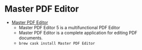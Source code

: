# Master PDF Editor
- [Master PDF Editor](https://code-industry.net/masterpdfeditor/)
  -  Master PDF Editor 5 is a multifunctional PDF Editor
  - Master PDF Editor is а complete application for editing PDF documents.
  - `brew cask install Master PDF Editor`
